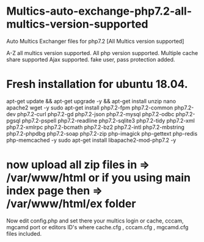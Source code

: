 # Multics-auto-exchange-php7.2-all-multics-version-supported
Auto Multics Exchanger files for php7.2 [All Multics version supported]

A-Z all multics version supported.
All php version supported.
Multiple cache share supported
Ajax supported.
fake user, pass protection added.

# Fresh installation for ubuntu 18.04.

apt-get update && apt-get upgrade -y && apt-get install unzip nano apache2 wget -y
sudo apt-get install php7.2-fpm php7.2-common php7.2-dev php7.2-curl php7.2-gd php7.2-json php7.2-mysql php7.2-odbc php7.2-pgsql php7.2-pspell php7.2-readline php7.2-sqlite3 php7.2-tidy php7.2-xml php7.2-xmlrpc php7.2-bcmath php7.2-bz2 php7.2-intl php7.2-mbstring php7.2-phpdbg php7.2-soap php7.2-zip php-imagick php-gettext php-redis php-memcached -y
sudo apt-get install libapache2-mod-php7.2 -y

# now upload all zip files in => /var/www/html or  if you using main index page then => /var/www/html/ex folder
 
Now edit config.php and set there your multics login or cache, cccam, mgcamd port or editors ID's where cache.cfg , cccam.cfg , mgcamd.cfg files included.
